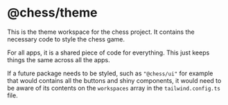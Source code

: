# @chess/theme

This is the theme workspace for the chess project. It contains the necessary code to style the chess game.

For all apps, it is a shared piece of code for everything. This just keeps things the same across all the
apps.

If a future package needs to be styled, such as `"@chess/ui"` for example that would contains all the buttons
and shiny components, it would need to be aware of its contents on the `workspaces` array in the
`tailwind.config.ts` file.
